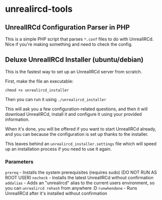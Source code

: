 # unrealircd-tools
## UnrealIRCd Configuration Parser in PHP
This is a simple PHP script that parses `*.conf` files to do with UnrealIRCd. Nice if you're making something and need to check the config.

## Deluxe UnrealIRCd Installer (ubuntu/debian)
This is the fastest way to set up an UnrealIRCd server from scratch.

First, make the file an executable:
```
chmod +x unrealircd_installer
```
Then you can run it using `./unrealircd_installer`

This will ask you a few configuration-related questions, and then it will download UnrealIRCd, install it and configure it using your provided information.

When it's done, you will be offered if you want to start UnrealIRCd already, and you can because the configuration is set up thanks to the installer.

This leaves behind an `unrealircd_installer.settings` file which will speed up an installation process if you need to use it again.

### Parameters
`prereq` - Installs the system prerequisites (requires sudo) (DO NOT RUN AS ROOT USER)
`nocheck` - Installs the latest UnrealIRCd without confirmation
`addalias` - Adds an \"unrealircd\" alias to the current users environment, so you can `unrealircd rehash` from anywhere :D
`runwhendone` - Runs UnrealIRCd after it's installed without confirmation

